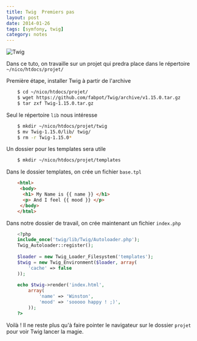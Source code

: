```yaml
---
title: Twig  Premiers pas
layout: post
date: 2014-01-26
tags: [symfony, twig]
category: notes
---
```


![Twig](http://creativeproject.files.wordpress.com/2013/11/twig.jpg?w=580)

Dans ce tuto, on travaille sur un projet qui predra place dans le répertoire `~/nico/htdocs/projet/`

Première étape, installer Twig à partir de l'archive 

~~~bash
    $ cd ~/nico/htdocs/projet/
    $ wget https://github.com/fabpot/Twig/archive/v1.15.0.tar.gz
    $ tar zxf Twig-1.15.0.tar.gz 
~~~

Seul le répertoire `lib` nous intéresse

~~~bash
    $ mkdir ~/nico/htdocs/projet/twig
    $ mv Twig-1.15.0/lib/ twig/
    $ rm -r Twig-1.15.0*
~~~

Un dossier pour les templates sera utile

~~~bash
    $ mkdir ~/nico/htdocs/projet/templates
~~~

Dans le dossier templates, on crée un fichier `base.tpl`

~~~html
    <html>
     <body>
      <h1> My Name is {{ name }} </h1>
      <p> And I feel {{ mood }} </p>
     </body>
    </html>
~~~

Dans notre dossier de travail, on crée maintenant un fichier `index.php`

~~~php
    <?php
    include_once('twig/lib/Twig/Autoloader.php');
    Twig_Autoloader::register();
    
    $loader = new Twig_Loader_Filesystem('templates');
    $twig = new Twig_Environment($loader, array(
        'cache' => false
    ));
    
    echo $twig->render('index.html',
        array(
            'name' => 'Winston',
            'mood' => 'sooooo happy ! ;)',
        ));
    ?>
~~~

Voilà ! Il ne reste plus qu'à faire pointer le navigateur sur le dossier 
`projet` pour voir Twig lancer la magie.





